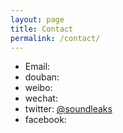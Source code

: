 ```yaml
---
layout: page
title: Contact
permalink: /contact/
---
```




* Email:
* douban:
* weibo:  
* wechat:
* twitter: [@soundleaks](https://twitter.com/soundleaks)
* facebook: 
